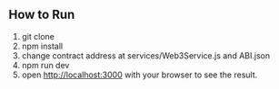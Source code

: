 ## How to Run

1. git clone
2. npm install
3. change contract address at services/Web3Service.js and ABI.json
4. npm run dev
5. open [http://localhost:3000](http://localhost:3000) with your browser to see the result.
